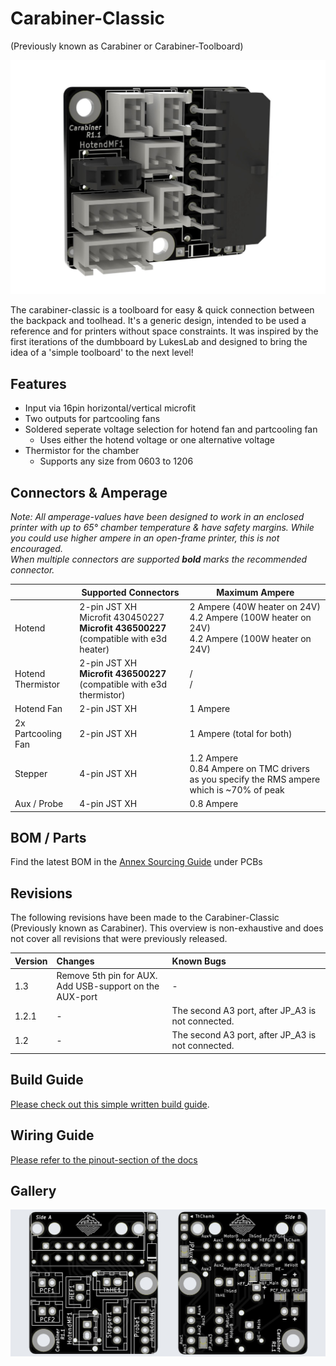 # Carabiner-Classic
(Previously known as Carabiner or Carabiner-Toolboard)

![picture](images/Overview.JPG)

The carabiner-classic is a toolboard for easy & quick connection between the backpack and toolhead.
It's a generic design, intended to be used a reference and for printers without space constraints.
It was inspired by the first iterations of the dumbboard by LukesLab and designed to bring the idea of a 'simple toolboard' to the next level!

## Features

- Input via 16pin horizontal/vertical microfit
- Two outputs for partcooling fans
- Soldered seperate voltage selection for hotend fan and partcooling fan
   - Uses either the hotend voltage or one alternative voltage
- Thermistor for the chamber
  - Supports any size from 0603 to 1206

## Connectors & Amperage

_Note: All amperage-values have been designed to work in an enclosed printer with up to 65° chamber temperature & have safety margins. While you could use higher ampere in an open-frame printer, this is not encouraged.<br/>
When multiple connectors are supported **bold** marks the recommended connector._

|   | Supported Connectors | Maximum Ampere |
| ------------- | ------------- | ------------- | 
| Hotend  | 2-pin JST XH <br/> Microfit 430450227 <br/> **Microfit 436500227** (compatible with e3d heater) | 2 Ampere (40W heater on 24V) <br/> 4.2 Ampere (100W heater on 24V) <br/>4.2 Ampere (100W heater on 24V)
| Hotend Thermistor  | 2-pin JST XH <br/> **Microfit 436500227** (compatible with e3d thermistor) | / <br/> /
| Hotend Fan | 2-pin JST XH | 1 Ampere
| 2x Partcooling Fan | 2-pin JST XH | 1 Ampere (total for both)
| Stepper | 4-pin JST XH | 1.2 Ampere <br/> 0.84 Ampere on TMC drivers as you specify the RMS ampere which is ~70% of peak
| Aux / Probe | 4-pin JST XH | 0.8 Ampere

## BOM / Parts

Find the latest BOM in the [Annex Sourcing Guide](https://docs.google.com/spreadsheets/d/1O3eyVuQ6M4F03MJSDs4Z71_XyNjXL5HFTZr1jsaAtRc) under PCBs

## Revisions

The following revisions have been made to the Carabiner-Classic (Previously known as Carabiner).
This overview is non-exhaustive and does not cover all revisions that were previously released.

|Version|Changes|Known Bugs|
|:------|:-----|:---------|
|1.3|Remove 5th pin for AUX.<br>Add USB-support on the AUX-port|-|
|1.2.1|-|The second A3 port, after JP_A3 is not connected.|
|1.2|-|The second A3 port, after JP_A3 is not connected.|

## Build Guide

[Please check out this simple written build guide](buildguide/README.md).

## Wiring Guide

[Please refer to the pinout-section of the docs](../pinout/README.md)

## Gallery
![picture](images/PCB.JPG)
